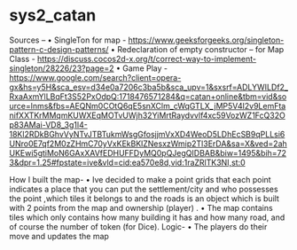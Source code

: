 # sys2_catan
Sources – 
•	SingleTon for map - https://www.geeksforgeeks.org/singleton-pattern-c-design-patterns/
•	Redeclaration of empty constructor – for Map Class - https://discuss.cocos2d-x.org/t/correct-way-to-implement-singleton/28226/23?page=2
•	Game Play -https://www.google.com/search?client=opera-gx&hs=y5H&sca_esv=d34e0a7206c3ba5b&sca_upv=1&sxsrf=ADLYWILDf2_RxaAxmYlLBqFt3S52PxOdpQ:1718476571284&q=catan+online&tbm=vid&source=lnms&fbs=AEQNm0COtQ6qE5snXClm_cWqGTLX_jMP5V4l2v9LemFtanifXXTKrMMqmKUWXEqMOTvUWjh32YiMrtRaydvvlf4xc59VozWZ1FcQ32Op83AMai-VD8_3g1l4-18Kl2RDkBGhvVyNTvJTBTukmWsgGfosjjmVxXD4WeoD5LDhEcSB9qPLLsi6UNro0E7qf2M0zZHmC70yVxKEkBKlZNesxzWmip2Tl3ErDA&sa=X&ved=2ahUKEwi5gtiMoN6GAxXAVfEDHUFFDyMQ0pQJegQIDBAB&biw=1495&bih=723&dpr=1.25#fpstate=ive&vld=cid:ea570e8d,vid:1raZRlTK3NI,st:0

How I built the map-
•	Ive decided to make a point grids that each point indicates a place that you can put the settlement/city and who possesses the point ,which tiles it belongs to and the roads is an object which is built with 2 points from the map and ownership (player) .
•	The map contains tiles which only contains how many building it has and how many road, and of course the number of token (for Dice).
Logic-
•	The players do their move and updates the map


